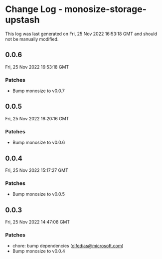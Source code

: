 # Change Log - monosize-storage-upstash

This log was last generated on Fri, 25 Nov 2022 16:53:18 GMT and should not be manually modified.

<!-- Start content -->

## 0.0.6

Fri, 25 Nov 2022 16:53:18 GMT

### Patches

- Bump monosize to v0.0.7

## 0.0.5

Fri, 25 Nov 2022 16:20:16 GMT

### Patches

- Bump monosize to v0.0.6

## 0.0.4

Fri, 25 Nov 2022 15:17:27 GMT

### Patches

- Bump monosize to v0.0.5

## 0.0.3

Fri, 25 Nov 2022 14:47:08 GMT

### Patches

- chore: bump dependencies (olfedias@microsoft.com)
- Bump monosize to v0.0.4

